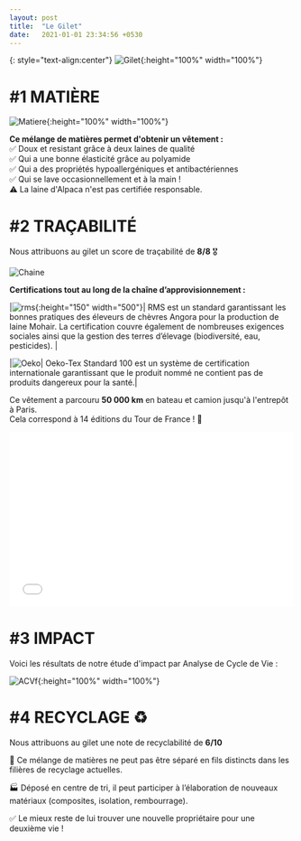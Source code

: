 ```yaml
---
layout: post
title:  "Le Gilet"
date:   2021-01-01 23:34:56 +0530
---
```


{: style="text-align:center"}
![Gilet]({{site.baseurl}}/assets/images/gilet.jpg){:height="100%" width="100%"}

# #1 MATIÈRE 

![Matiere]({{site.baseurl}}/assets/images/matiere.jpg){:height="100%" width="100%"}


**Ce mélange de matières permet d'obtenir un vêtement :**  
✅ Doux et resistant grâce à deux laines de qualité  
✅ Qui a une bonne élasticité grâce au polyamide  
✅ Qui a des propriétés hypoallergéniques et antibactériennes  
✅ Qui se lave occasionnellement et à la main !  
⚠️ La laine d'Alpaca n'est pas certifiée responsable.  


# #2 TRAÇABILITÉ

Nous attribuons au gilet un score de traçabilité de **8/8** 🎖

![Chaine]({{site.baseurl}}/assets/images/chaine.png)

**Certifications tout au long de la chaîne d’approvisionnement :**  

|![rms]({{site.baseurl}}/assets/images/rms.png){:height="150" width="500"}| RMS est un standard garantissant les bonnes pratiques des éleveurs de chèvres Angora pour la production de laine Mohair. La certification couvre également de nombreuses exigences sociales ainsi que la gestion des terres d’élevage (biodiversité, eau, pesticides). |  


|![Oeko]({{site.baseurl}}/assets/images/oekotex.png)| Oeko-Tex Standard 100 est un système de certification internationale garantissant que le produit nommé ne contient pas de produits dangereux pour la santé.|

Ce vêtement a parcouru **50 000 km** en bateau et camion jusqu'à l'entrepôt à Paris.  
Cela correspond à 14 éditions du Tour de France ! 🚴

<iframe width="100%" height="310" frameborder="0" scrolling="no" src="/ImpactProduit/assets/plotly/Globef.html"></iframe>

# #3 IMPACT 

Voici les résultats de notre étude d'impact par Analyse de Cycle de Vie : 

![ACVf]({{site.baseurl}}/assets/images/ACV.png){:height="100%" width="100%"}

# #4 RECYCLAGE ♻️

Nous attribuons au gilet une note de recyclabilité de **6/10**

🧵 Ce mélange de matières ne peut pas être séparé en fils distincts dans les filières de recyclage actuelles.

🏭 Déposé en centre de tri, il peut participer à l’élaboration de nouveaux matériaux (composites, isolation, rembourrage).

✅ Le mieux reste de lui trouver une nouvelle propriétaire pour une deuxième vie !
